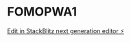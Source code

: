 # FOMOPWA1

[Edit in StackBlitz next generation editor ⚡️](https://stackblitz.com/~/github.com/Dompi123/FOMOPWA1)